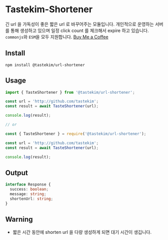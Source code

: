 # Tastekim-Shortener
긴 url 을 가독성이 좋은 짧은 url 로 바꾸어주는 모듈입니다.
개인적으로 운영하는 서버를 통해 생성하고 있으며 일정 click count 를 체크해서 expire 하고 있습니다.
`commonjs`와 `ESM`을 모두 지원합니다.
[Buy Me a Coffee](https://www.buymeacoffee.com/tastekim)
## Install
```
npm install @tastekim/url-shortener
```
## Usage

```typescript
import { TasteShortener } from '@tastekim/url-shortener';

const url = 'http://github.com/tastekim';
const result = await TasteShortener(url);

console.log(result);

// or

const { TasteShortener } = require('@tastekim/url-shortener');

const url = 'http://github.com/tastekim';
const result = await TasteShortener(url);

console.log(result);
```

## Output

```typescript
interface Response {
  success: boolean;
  message: string;
  shortenUrl: string;
}
```

## Warning
* 짧은 시간 동안에 shorten url 을 다량 생성하게 되면 대기 시간이 생깁니다.

